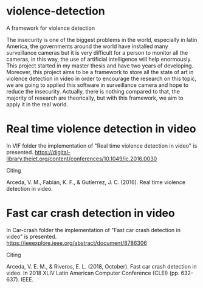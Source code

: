 # violence-detection
A framework for violence detection

The insecurity is one of the biggest problems in the world, especially in latin America,  the governments around the world have installed many surveillance cameras but it is very difficult for a person to monitor all the cameras, in this way, the use of artificial intelligence will help enormously. This project started in my master thesis and have two years of developing. Moreover, this project aims to be a framework to store all the state of art in violence detection in video in order to encourage the research on this topic, we are going to applied this software in surveillance camera and hope to reduce the insecurity. Actually, there is nothing compared to that, the majority of research are theorically, but with this framework, we aim to apply it in the real world.

# Real time violence detection in video
In VIF folder the implementation of "Real time violence detection in video" is presented.
https://digital-library.theiet.org/content/conferences/10.1049/ic.2016.0030

Citing

Arceda, V. M., Fabián, K. F., & Gutíerrez, J. C. (2016). Real time violence detection in video.

# Fast car crash detection in video
In Car-crash folder the implementation of "Fast car crash detection in video" is presented.
https://ieeexplore.ieee.org/abstract/document/8786306

Citing

Arceda, V. E. M., & Riveros, E. L. (2018, October). Fast car crash detection in video. In 2018 XLIV Latin American Computer Conference (CLEI) (pp. 632-637). IEEE.



